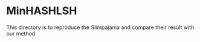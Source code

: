 # MinHASHLSH
This directory is to reproduce the Slimpajama and compare their result with our method
